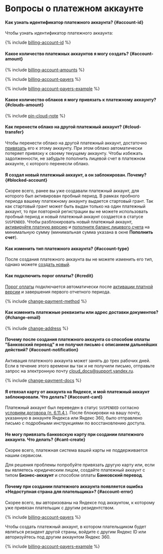 # Вопросы о платежном аккаунте

#### Как узнать идентификатор платежного аккаунта? {#account-id}

Чтобы узнать идентификатор платежного аккаунта:

{% include [billing-account-id](../../_includes/billing/billing-account-id.md) %}

#### Какое количество платежных аккаунтов я могу создать? {#account-amount}

{% include [billing-account-amounts](../../billing/_includes/billing-account-amounts.md) %}

{% include [billing-account-payers](../../billing/_includes/billing-account-payers.md) %}

{% include [billing-account-payers-example](../../billing/_includes/billing-account-payers-example.md) %}

#### Какое количество облаков я могу привязать к платежному аккаунту? {#clouds-amount}

{% include [pin-cloud-note](../../billing/_includes/pin-cloud-note.md) %}

#### Как перенести облако на другой платежный аккаунт? {#cloud-transfer}

Чтобы перенести облако на другой платежный аккаунт, достаточно [привязать](../../billing/operations/pin-cloud.md) его к этому аккаунту. При этом облако автоматически потеряет привязку к своему текущему аккаунту. Чтобы избежать задолженности, не забудьте пополнить лицевой счет в платежном аккаунте, с которого перенесли облако.

#### Я создал новый платежный аккаунт, а он заблокирован. Почему? {#blocked-account}

Скорее всего, ранее вы уже создавали платежный аккаунт, для которого был активирован пробный период. В рамках пробного периода вашему платежному аккаунту выдается стартовый грант. Так как стартовый грант может быть выдан только на один платежный аккаунт, то при повторной регистрации вы не можете использовать пробный период и новый платежный аккаунт создается в статусе `SUSPENDED`.
Чтобы разблокировать новый платежный аккаунт, [активируйте платную версию](../../billing/operations/activate-commercial.md) и [пополните баланс лицевого счета](../../billing/operations/pay-the-bill.md) на минимальную сумму (минимальная сумма указана в окне **Пополнить счет**).

#### Как изменить тип платежного аккаунта? {#account-type}

После создания платежного аккаунта вы не можете изменить его тип, однако можете [создать новый](../../billing/operations/create-new-account.md).

#### Как подключить порог оплаты?  {#credit}

[Порог оплаты](../../billing/concepts/billing-threshold.md) подключается автоматически после [активации платной версии](../../billing/operations/activate-commercial.md) и завершения первого отчетного периода.


{% include [change-payment-method](../../billing/_includes/change-payment-method.md) %}


#### Как изменить платежные реквизиты или адрес доставки документов?  {#change-email}

{% include [change-address](../../billing/_includes/change-address.md) %}


#### Почему после создания платежного аккаунта со способом оплаты "Банковский перевод" я не получил письмо с описанием дальнейших действий?  {#account-notification}

Активация платежного аккаунта может занять до трех рабочих дней.
Если в течение этого времени вы так и не получили письмо, отправьте запрос на электронную почту [cloud_docs@support.yandex.ru](mailto:cloud_docs@support.yandex.ru).

{% include [change-payment-docs](../../billing/_includes/change-payment-docs.md) %}


#### Я отвязал карту от аккаунта на Яндексе, и мой платежный аккаунт заблокировали. Что делать?  {#account-card}


Платежный аккаунт был переведен в статус `SUSPENDED` согласно [условиям договора (п. 6.11.4.)](https://yandex.ru/legal/cloud_oferta/).
После блокировки на вашу почту, указанную в аккаунте Яндекса или Яндекс 360, было отправлено письмо с подробными инструкциями по восстановлению доступа.




#### Не могу привязать банковскую карту при создании платежного аккаунта. Что делать?  {#cant-create}

Скорее всего, платежная система вашей карты не поддерживается нашим сервисом.

Для решения проблемы попробуйте привязать другую карту или, если вы являетесь юридическим лицом, создайте платежный аккаунт с типом **Бизнес-аккаунт** и способом оплаты **Банковский перевод**.

#### Почему при создании платежного аккаунта появляется ошибка «Недоступная страна для плательщика»?  {#account-error}

Скорее всего, вы авторизованы на Яндексе под аккаунтом, к которому уже привязан плательщик с другим резидентством. 

{% include [billing-account-payers](../../billing/_includes/billing-account-payers.md) %}

Чтобы создать платежный аккаунт, в котором плательщиком будет являться резидент другой страны, войдите с другим Яндекс ID или авторизуйтесь под другим аккаунтом Яндекс 360. 

{% include [billing-account-payers-example](../../billing/_includes/billing-account-payers-example.md) %}

